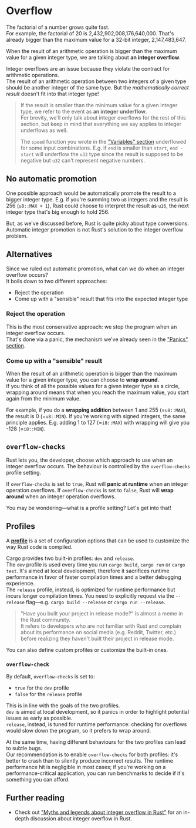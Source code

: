 # Overflow

The factorial of a number grows quite fast.\
For example, the factorial of 20 is 2,432,902,008,176,640,000. That's already bigger than the maximum value for a
32-bit integer, 2,147,483,647.

When the result of an arithmetic operation is bigger than the maximum value for a given integer type,
we are talking about **an integer overflow**.

Integer overflows are an issue because they violate the contract for arithmetic operations.\
The result of an arithmetic operation between two integers of a given type should be another integer of the same type.
But the _mathematically correct result_ doesn't fit into that integer type!

> If the result is smaller than the minimum value for a given integer type, we refer to the event as **an integer
> underflow**.\
> For brevity, we'll only talk about integer overflows for the rest of this section, but keep in mind that
> everything we say applies to integer underflows as well.
>
> The `speed` function you wrote in the ["Variables" section](02_variables.md) underflowed for some input
> combinations.
> E.g. if `end` is smaller than `start`, `end - start` will underflow the `u32` type since the result is supposed
> to be negative but `u32` can't represent negative numbers.

## No automatic promotion

One possible approach would be automatically promote the result to a bigger integer type.
E.g. if you're summing two `u8` integers and the result is 256 (`u8::MAX + 1`), Rust could choose to interpret the
result as `u16`, the next integer type that's big enough to hold 256.

But, as we've discussed before, Rust is quite picky about type conversions. Automatic integer promotion
is not Rust's solution to the integer overflow problem.

## Alternatives

Since we ruled out automatic promotion, what can we do when an integer overflow occurs?\
It boils down to two different approaches:

- Reject the operation
- Come up with a "sensible" result that fits into the expected integer type

### Reject the operation

This is the most conservative approach: we stop the program when an integer overflow occurs.\
That's done via a panic, the mechanism we've already seen in the ["Panics" section](04_panics.md).

### Come up with a "sensible" result

When the result of an arithmetic operation is bigger than the maximum value for a given integer type, you can
choose to **wrap around**.\
If you think of all the possible values for a given integer type as a circle, wrapping around means that when you
reach the maximum value, you start again from the minimum value.

For example, if you do a **wrapping addition** between 1 and 255 (=`u8::MAX`), the result is 0 (=`u8::MIN`).
If you're working with signed integers, the same principle applies. E.g. adding 1 to 127 (=`i8::MAX`) with wrapping
will give you -128 (=`i8::MIN`).

## `overflow-checks`

Rust lets you, the developer, choose which approach to use when an integer overflow occurs.
The behaviour is controlled by the `overflow-checks` profile setting.

If `overflow-checks` is set to `true`, Rust will **panic at runtime** when an integer operation overflows.
If `overflow-checks` is set to `false`, Rust will **wrap around** when an integer operation overflows.

You may be wondering—what is a profile setting? Let's get into that!

## Profiles

A [**profile**](https://doc.rust-lang.org/cargo/reference/profiles.html) is a set of configuration options that can be
used to customize the way Rust code is compiled.

Cargo provides two built-in profiles: `dev` and `release`.\
The `dev` profile is used every time you run `cargo build`, `cargo run` or `cargo test`. It's aimed at local
development,
therefore it sacrifices runtime performance in favor of faster compilation times and a better debugging experience.\
The `release` profile, instead, is optimized for runtime performance but incurs longer compilation times. You need
to explicitly request via the `--release` flag—e.g. `cargo build --release` or `cargo run --release`.

> "Have you built your project in release mode?" is almost a meme in the Rust community.\
> It refers to developers who are not familiar with Rust and complain about its performance on
> social media (e.g. Reddit, Twitter, etc.) before realizing they haven't built their project in
> release mode.

You can also define custom profiles or customize the built-in ones.

### `overflow-check`

By default, `overflow-checks` is set to:

- `true` for the `dev` profile
- `false` for the `release` profile

This is in line with the goals of the two profiles.\
`dev` is aimed at local development, so it panics in order to highlight potential issues as early as possible.\
`release`, instead, is tuned for runtime performance: checking for overflows would slow down the program, so it
prefers to wrap around.

At the same time, having different behaviours for the two profiles can lead to subtle bugs.\
Our recommendation is to enable `overflow-checks` for both profiles: it's better to crash than to silently produce
incorrect results. The runtime performance hit is negligible in most cases; if you're working on a performance-critical
application, you can run benchmarks to decide if it's something you can afford.

## Further reading

- Check out ["Myths and legends about integer overflow in Rust"](https://huonw.github.io/blog/2016/04/myths-and-legends-about-integer-overflow-in-rust/)
  for an in-depth discussion about integer overflow in Rust.
